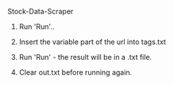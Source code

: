 Stock-Data-Scraper

1. Run 'Run'..

2. Insert the variable part of the url into tags.txt

3. Run 'Run' - the result will be in a .txt file.

4. Clear out.txt before running again.
